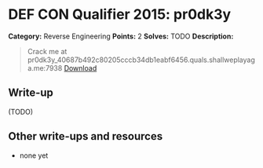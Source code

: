 # DEF CON Qualifier 2015: pr0dk3y

**Category:** Reverse Engineering
**Points:** 2
**Solves:** TODO
**Description:**

> Crack me at pr0dk3y_40687b492c80205cccb34db1eabf6456.quals.shallweplayaga.me:7938 [Download](http://downloads.notmalware.ru/pr0dk3y_40687b492c80205cccb34db1eabf6456)


## Write-up

(TODO)

## Other write-ups and resources

* none yet
